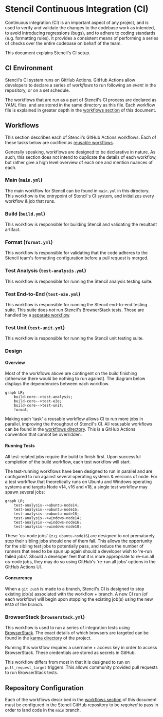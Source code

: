 # Stencil Continuous Integration (CI)

Continuous integration (CI) is an important aspect of any project, and is used to verify and validate the changes to the
codebase work as intended, to avoid introducing regressions (bugs), and to adhere to coding standards (e.g. formatting
rules). It provides a consistent means of performing a series of checks over the entire codebase on behalf of the team.

This document explains Stencil's CI setup. 

## CI Environment

Stencil's CI system runs on GitHub Actions.
GitHub Actions allow developers to declare a series of _workflows_ to run following an _event_ in the repository, or on
a set schedule.

The workflows that are run as a part of Stencil's CI process are declared as YAML files, and are stored in the same
directory as this file.
Each workflow file is explained in greater depth in the [workflows section](#workflows) of this document.

## Workflows

This section describes each of Stencil's GitHub Actions workflows.
Each of these tasks below are codified as [reusable workflows](https://docs.github.com/en/actions/using-workflows/reusing-workflows).

Generally speaking, workflows are designed to be declarative in nature.
As such, this section does not intend to duplicate the details of each workflow, but rather give a high level overview
of each one and mention nuances of each.

### Main (`main.yml`)

The main workflow for Stencil can be found in `main.yml` in this directory.
This workflow is the entrypoint of Stencil's CI system, and initializes every workflow & job that runs.

### Build (`build.yml`)

This workflow is responsible for building Stencil and validating the resultant artifact.

### Format (`format.yml`)

This workflow is responsible for validating that the code adheres to the Stencil team's formatting configuration before
a pull request is merged.

### Test Analysis (`test-analysis.yml`)

This workflow is responsible for running the Stencil analysis testing suite.

### Test End-to-End (`test-e2e.yml`)

This workflow is responsible for running the Stencil end-to-end testing suite.
This suite does _not_ run Stencil's BrowserStack tests.
Those are handled by a [separate workflow](#browserstack-browserstackyml).

### Test Unit (`test-unit.yml`)

This workflow is responsible for running the Stencil unit testing suite.

### Design

#### Overview

Most of the workflows above are contingent on the build finishing (otherwise there would be nothing to run against).
The diagram below displays the dependencies between each workflow.

```mermaid
graph LR;
    build-core-->test-analysis;
    build-core-->test-e2e;
    build-core-->test-unit;
    format;
```

Making each 'task' a reusable workflow allows CI to run more jobs in parallel, improving the throughput of Stencil's CI.
All resusable workflows can be found in the [workflows directory](.).
This is a GitHub Actions convention that cannot be overridden.

#### Running Tests

All test-related jobs require the build to finish first.
Upon successful completion of the build workflow, each test workflow will start.

The test-running workflows have been designed to run in parallel and are configured to run against several operating
systems & versions of node.
For a test workflow that theoretically runs on Ubuntu and Windows operating systems and targets Node v14, v16 and v18, a
single test workflow may spawn several jobs:

```mermaid
graph LR;
    test-analysis-->ubuntu-node14;
    test-analysis-->ubuntu-node16;
    test-analysis-->ubuntu-node18;
    test-analysis-->windows-node14;
    test-analysis-->windows-node16;
    test-analysis-->windows-node18;
```

These 'os-node jobs' (e.g. `ubuntu-node16`) are designed to _not_ prematurely stop their sibling jobs should one of
them fail.
This allows the opportunity for the sibling test jobs to potentially pass, and reduce the number of runners that need to
be spun up again should a developer wish to 're-run failed jobs'.
Should a developer feel that it is more appropriate to re-run all os-node jobs, they may do so using GitHub's 're-run
all jobs' options in the GitHub Actions UI.

#### Concurrency

When a `git push` is made to a branch, Stencil's CI is designed to stop existing job(s) associated with the workflow + 
branch.
A new CI run (of each workflow) will begin upon stopping the existing job(s) using the new `HEAD` of the branch.

### BrowserStack (`browserstack.yml`)

This workflow is used to run a series of integration tests using [BrowserStack](https://www.browserstack.com).
The exact details of which browsers are targeted can be found in the [karma directory](../../test/karma) of the project.

Running this workflow requires a username + access key in order to access BrowserStack.
These credentials are stored as secrets in GitHub.

This workflow differs from most in that it is designed to run on `pull_request_target` triggers.
This allows community provided pull requests to run BrowserStack tests. 

## Repository Configuration

Each of the workflows described in the [workflows section](#workflows) of this document must be configured in the
Stencil GitHub repository to be _required_ to pass in order to land code in the `main` branch.
